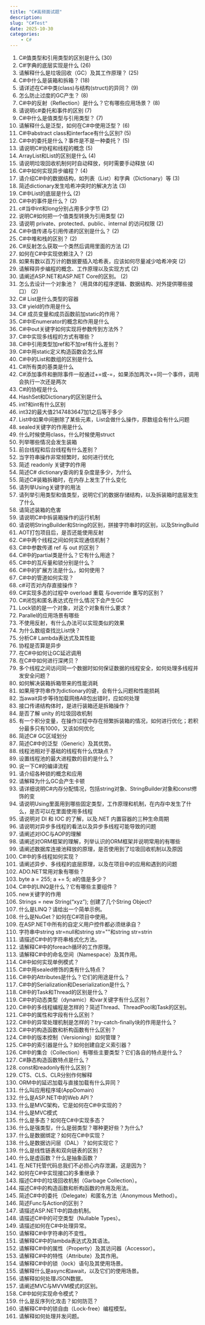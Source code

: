 ```yaml
---
title: "C#高频面试题"
description: 
slug: "C#Test"
date: 2025-10-30
categories:
    - C#
---
```


1.  C#值类型和引用类型的区别是什么 (30)
2.  C#字典的底层实现是什么 (26)
3.  请解释什么是垃圾回收（GC）及其工作原理？ (25)
4.  C#中什么是装箱和拆箱？ (18)
5.  请详述在C#中类(class)与结构(struct)的异同？ (9)
6.  怎么防止过度的GC产生？ (8)
7.  C#中的反射（Reflection）是什么？它有哪些应用场景？ (8)
8.  请说明c#委托和事件的区别 (7)
9.  C#中什么是值类型与引用类型？ (7)
10. 请解释什么是泛型，如何在C#中使用泛型？ (6)
11. C#中abstract class和interface有什么区别? (5)
12. C#中的委托是什么？事件是不是一种委托？ (5)
13. 请说明C#协程和线程的概念 (5)
14. ArrayList和List的区别是什么 (4)
15. 请说明垃圾回收机制何时自动释放，何时需要手动释放 (4)
16. C#中如何实现异步编程？ (4)
17. 请介绍C#中的数据结构，如列表（List）和字典（Dictionary）等 (3)
18. 简述dictionary发生哈希冲突时的解决方法 (3)
19. C#中List的底层是什么 (2)
20. C#中的事件是什么？ (2)
21. c#当中int和long分别占用多少字节 (2)
22. 说明C#如何把一个值类型转换为引用类型 (2)
23. 请说明 private、protected、public、internal 的访问权限 (2)
24. C#中值传递与引用传递的区别是什么？ (2)
25. C#中堆和栈的区别？ (2)
26. C#反射怎么获取一个类然后调用里面的方法 (2)
27. 如何在C#中实现依赖注入？ (2)
28. 如果有数以百万计的数据要插入哈希表，应该如何尽量减少哈希冲突 (2)
29. 请解释异步编程的概念、工作原理以及实现方式 (2)
30. 请阐述ASP.NET和ASP.NET Core的区别。 (2)
31. 怎么去设计一个对象池？（用具体的程序逻辑、数据结构、对外提供哪些接口） (2)
32. C# List是什么类型的容器
33. C# yield的作用是什么
34. C# 成员变量和成员函数前加static的作用？
35. C#中IEnumerator的概念和作用是什么
36. C#中out关键字如何实现将参数传到方法外？
37. C#中实现多线程的方式有哪些？
38. C#中引用类型加ref和不加ref有什么差别？
39. C#中用static定义构造函数会怎么样
40. C#中的List和数组的区别是什么
41. C#所有类的基类是什么
42. C#添加事件和删除事件一般通过+=或-=，如果添加两次+=同一个事件，调用会执行一次还是两次
43. C#的协程是什么
44. HashSet和Dictionary的区别是什么
45. int?和int有什么区别
46. int32的最大值2147483647加1之后等于多少
47. List中如果中间删除了某些元素，List会做什么操作，原数组会有什么问题
48. sealed关键字的作用是什么
49. 什么时候使用class，什么时候使用struct
50. 列举哪些情况会发生装箱
51. 前台线程和后台线程有什么差别？
52. 当字符串操作非常频繁时，如何进行优化
53. 简述 readonly 关键字的作用
54. 简述C# dictionary查询的复杂度是多少，为什么
55. 简述C#装箱拆箱时，在内存上发生了什么变化
56. 请列举Using关键字的用法
57. 请列举引用类型和值类型，说明它们的数据存储结构，以及拆装箱时底层发生了什么
58. 请简述装箱的危害
59. 请说明C#中拆装箱操作的运行机制
60. 请说明StringBuilder和String的区别，拼接字符串时的区别，以及StringBuild
61. AOT打包项目后，是否还能使用反射
62. C#中两个线程之间如何实现通信机制？
63. C#中参数传递 ref 与 out 的区别？
64. C#中的partial类是什么？它有什么用途？
65. C#中的互斥量和锁分别是什么？
66. C#中的扩展方法是什么，如何使用？
67. C#中的管道如何实现？
68. c#可否对内存直接操作？
69. C#实现多态的过程中 overload 重载 与override 重写的区别？
70. C#闭包和匿名表达式在什么情况下会产生GC
71. Lock锁的是一个对象，对这个对象有什么要求？
72. Parallel的应用场景有哪些
73. 不使用反射，有什么办法可以实现类似的效果
74. 为什么数组查找比List快？
75. 分析C# Lambda表达式及其性能
76. 协程是否算是异步
77. 在C#中如何让GC延迟调用
78. 在C#中如何进行深拷贝？
79. 多个线程之间访问同一个数据时如何保证数据的线程安全，如何处理多线程并发安全问题？
80. 如何解决装箱拆箱带来的性能消耗
81. 如果用字符串作为dictionary的键，会有什么问题和性能损耗
82. 当await异步等待加载网络AB包出错时，应如何处理
83. 接口传递结构体时，是进行装箱还是拆箱操作？
84. 是否了解 unity 的垃圾回收机制
85. 有一个积分变量，在操作过程中存在频繁拆装箱的情况，如何进行优化；若积分最多只有1000，又该如何优化
86. 简述C# GC区域划分
87. 简述C#中的泛型（Generic）及其优势。
88. 线程池相对于基础的线程有什么优缺点？
89. 设置线程池的最大进程数的目的是什么？
90. 说一下C#的编译流程
91. 请介绍各种锁的概念和应用
92. 请解释为什么GC会产生卡顿
93. 请详细说明C#内存分配情况，包括string对象、StringBuilder对象和const修饰的变
94. 请说明Using里面用到哪些固定类型，工作原理和机制，在内存中发生了什么，是否可以在里面使用多线程
95. 请说明对 DI 和 IOC 的了解，以及.NET 内置容器的三种生命周期
96. 请说明对异步多线程的看法以及异步多线程可能导致的问题
97. 请阐述对IOC与AOP的理解
98. 请阐述对ORM框架的理解，列举认识的ORM框架并说明常用的有哪些
99. 请阐述数据库连接池释放的原理，是否使用到了垃圾回收机制以及原因
100. C#中的多线程如何实现？
101. 请阐述异步、多线程的底层原理，以及在项目中的应用和遇到的问题
102. ADO.NET常用对象有哪些？
103. byte a = 255; a += 5; a的值是多少？
104. C#中的LINQ是什么？它有哪些主要组件？
105. new关键字的作用
106. Strings = new String(“xyz”); 创建了几个String Object?
107. 什么是LINQ？请给出一个简单示例。
108. 什么是NuGet？如何在C#项目中使用。
109. 在ASP.NET中所有的自定义用户控件都必须继承自？
110. 字符串中string str=null和string str=""和string str=strin
111. 请描述C#中的字符串格式化方法。
112. 请解释C#中的foreach循环的工作原理。
113. 请解释C#中的命名空间（Namespace）及其作用。
114. C#中如何实现单例模式？
115. C#中用sealed修饰的类有什么特点？
116. C#中的Attributes是什么？它们的用途是什么？
117. C#中的Serialization和Deserialization是什么？
118. C#中的Task和Thread的区别是什么？
119. C#中的动态类型（dynamic）和var关键字有什么区别？
120. C#中的多线程编程是怎样的？简述Thread、ThreadPool和Task的区别。
121. C#中的属性和字段有什么区别？
122. C#中的异常处理机制是怎样的？try-catch-finally块的作用是什么？
123. C#中的构造函数和析构函数有什么区别？
124. C#中的版本控制（Versioning）如何管理？
125. C#中的索引器是什么？如何创建自定义索引器？
126. C#中的集合（Collection）有哪些主要类型？它们各自的特点是什么？
127. C#静态构造函数特点是什么？
128. const和readonly有什么区别？
129. CTS、CLS、CLR分别作何解释
130. ORM中的延迟加载与直接加载有什么异同？
131. 什么叫应用程序域(AppDomain)
132. 什么是ASP.NET中的Web API？
133. 什么是MVC架构，它是如何在C#中实现的？
134. 什么是MVC模式
135. 什么是多态？如何在C#中实现多态？
136. 什么是强类型，什么是弱类型？哪种更好些？为什么?
137. 什么是数据绑定？如何在C#中实现？
138. 什么是数据访问层（DAL）？如何实现它？
139. 什么是线性链表和双向链表的区别？
140. 什么是虚函数？什么是抽象函数？
141. 在.NET托管代码总我们不必担心内存泄漏，这是因为？
142. 如何在C#中实现接口的多重继承？
143. 描述C#中的垃圾回收机制（Garbage Collection）。
144. 描述C#中的构造函数和析构函数的作用及用法。
145. 简述C#中的委托（Delegate）和匿名方法（Anonymous Method）。
146. 简述Func与Action的区别？
147. 请描述ASP.NET中的路由机制。
148. 请描述C#中的可空类型（Nullable Types）。
149. 请描述如何在C#中处理异常。
150. 请解释C#中字符串的不变性。
151. 请解释C#中的lambda表达式及其语法。
152. 请解释C#中的属性（Property）及其访问器（Accessor）。
153. 请解释C#中的特性（Attribute）及其作用。
154. 请解释C#中的锁（lock）语句及其使用场景。
155. 请解释什么是async和await，以及它们的使用场景。
156. 请解释如何处理JSON数据。
157. 请阐述MVC与MVVM模式的区别。
158. C#中如何实现命令模式？
159. 什么是反序列化攻击？如何防范？
160. 请解释C#中的锁自由（Lock-free）编程模型。
161. 请解释如何处理并发问题。
